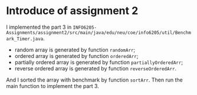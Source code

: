 # Introduce of assignment 2

I implemented the part 3 in `INFO6205-Assignments/assignment2/src/main/java/edu/neu/coe/info6205/util/Benchmark_Timer.java`. 
- random array is generated by function `randomArr`;
- ordered array is generated by function `orderedArr`;
- partially ordered array is generated by function `partiallyOrderedArr`;
- reverse ordered array is generated by function `reverseOrderedArr`.

And I sorted the array with benchmark by function `sortArr`. Then run the main function to implement the part 3.
